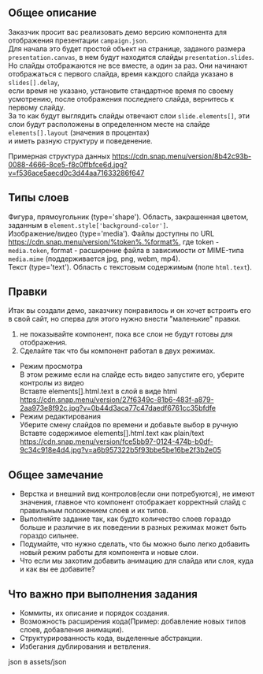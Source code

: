 ## Общее описание
Заказчик просит вас реализовать демо версию компонента для отображения презентации `campaign.json`.  
Для начала это будет простой объект на странице, заданого размера `presentation.canvas`, в нем будут находится слайды `presentation.slides`.  
Но слайды отображаются не все вместе, а один за раз. Они начинают отображаться с первого слайда, время каждого слайда указано в `slides[].delay`,  
если время не указано, установите стандартное время по своему усмотрению, после отображения последнего слайда, вернитесь к первому слайду.  
За то как будут выглядить слайды отвечают слои `slide.elements[]`, эти слои будут расположены в определенном месте на слайде `elements[].layout` (значения в процентах)  
и иметь разную структуру и поведенение.  

Примерная структура данных https://cdn.snap.menu/version/8b42c93b-0088-4666-8ce5-f8c0ffbfce6d.jpg?v=f536ace5aecd0c3d44aa71633286f647  

## Типы слоев  
Фигура, прямоугольник (type='shape'). Область, закрашенная цветом, заданным в `element.style['background-color']`.  
Изображение/видео (type='media'). Файлы доступны по URL https://cdn.snap.menu/version/%token%.%format%, где token - `media.token`, format - расширение файла в зависимости от MIME-типа `media.mime` (поддерживается jpg, png, webm, mp4).  
Текст (type='text'). Область с текстовым содержимым (поле `html.text`).  
## Правки  
Итак вы создали демо, заказчику понравилось и он хочет встроить его в свой сайт, но сперва для этого нужно внести "маленькие" правки.  

1. не показывайте компонент, пока все слои не будут готовы для отображения.  
2. Сделайте так что бы компонент работал в двух режимах.  
* Режим просмотра  
В этом режиме если на слайде есть видео запустите его, уберите контролы из видео  
Вставте elements[].html.text в слой в виде html  
https://cdn.snap.menu/version/27f6349c-81b6-483f-a879-2aa973e8f92c.jpg?v=0b44d3aca77c47daedf6761cc35bfdfe  
* Режим редактирования  
Уберите смену слайдов по времени и добавьте выбор в ручную  
Вставте содержимое elements[].html.text как plain/text  
https://cdn.snap.menu/version/fce5bb97-0124-474b-b0df-9c34c918e4d4.jpg?v=a6b957322b5f93bbe5be16be2f3b2e05  
## Общее замечание  
* Верстка и внешний вид контролов(если они потребуются), не имеют значения, главное что компонент отображает корректный слайд с правильным положением слоев и их типов.  
* Выполняйте задание так, как будто количество слоев гораздо больше и различие в их поведении в разных режимах может быть гораздо сильнее.  
* Подумайте, что нужно сделать, что бы можно было легко добавить новый режим работы для компонента и новые слои.  
* Что если мы захотим добавить анимацию для слайда или слоя, куда и как вы ее добавите?  
## Что важно при выполнения задания  
* Коммиты, их описание и порядок создания.  
* Возможность расширения кода(Пример: добавление новых типов слоев, добавления анимации).  
* Структурированность кода, выделенные абстракции.  
* Избегания дублирования и ветвления.  
  
json в assets/json  
